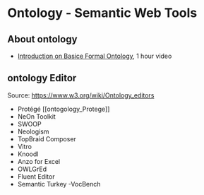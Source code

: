 # Ontology - Semantic Web Tools

## About ontology

- [Introduction on Basice Formal Ontology](https://www.youtube.com/watch?v=p0buEjR3t8A), 1 hour video

## ontology Editor

Source: https://www.w3.org/wiki/Ontology_editors

- Protégé [[ontogology_Protege]]
- NeOn Toolkit
- SWOOP
- Neologism
- TopBraid Composer
- Vitro
- Knoodl
- Anzo for Excel
- OWLGrEd
- Fluent Editor
- Semantic Turkey
-VocBench